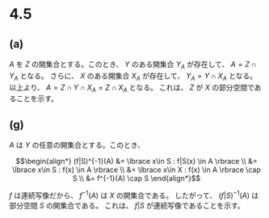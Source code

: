 # 4.5

## (a)

$A$ を $Z$ の開集合とする。このとき、 $Y$ のある開集合 $Y_A$ が存在して、 $A = Z \cap Y_A$ となる。
さらに、 $X$ のある開集合 $X_A$ が存在して、 $Y_A = Y \cap X_A$ となる。
以上より、 $A = Z \cap Y \cap X_A = Z \cap X_A$ となる。
これは、 $Z$ が $X$ の部分空間であることを示す。

## (g)

$A$ は $Y$ の任意の開集合とする。このとき、

$$\begin{align*}
(f|S)^{-1}(A) &= \lbrace x\in S : f|S(x) \in A \rbrace \\
&= \lbrace x\in S : f(x) \in A \rbrace \\
&= \lbrace x\in X : f(x) \in A \rbrace \cap S \\
&= f^{-1}(A) \cap S
\end{align*}$$

$f$ は連続写像だから、 $f^{-1}(A)$ は $X$ の開集合である。
したがって、 $(f|S)^{-1}(A)$ は部分空間 $S$ の開集合である。
これは、 $f|S$ が連続写像であることを示す。